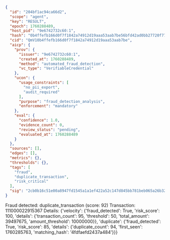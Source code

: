 ```json
{
  "id": "204bf1ac94ca66d2",
  "scope": "agent",
  "key": "RESULT",
  "epoch": 1760288489,
  "host_pid": "9e6742732c60:1",
  "hash": "0b4ffefb166d0f7f1842a74912d19aaa53aab7be56bfd42ad0bb27720f778e47",
  "cid": "QmV10b4ffefb166d0f7f1842a74912d19aaa53aab7be",
  "aicp": {
    "prov": {
      "issuer": "9e6742732c60:1",
      "created_at": 1760288489,
      "method": "automated_fraud_detection",
      "vc_type": "VerifiableCredential"
    },
    "ucon": {
      "usage_constraints": [
        "no_pii_export",
        "audit_required"
      ],
      "purpose": "fraud_detection_analysis",
      "enforcement": "mandatory"
    },
    "eval": {
      "confidence": 1.0,
      "evidence_count": 0,
      "review_status": "pending",
      "evaluated_at": 1760288489
    }
  },
  "sources": [],
  "edges": [],
  "metrics": {},
  "thresholds": {},
  "tags": [
    "fraud",
    "duplicate_transaction",
    "risk_critical"
  ],
  "sig": "2cb0b16c51e00a8947fd1545a1a1ef422a52c147d845bb781beb065a26b32353"
}
```

Fraud detected: duplicate_transaction (score: 92)
Transaction: 111000022915367
Details: {'velocity': {'fraud_detected': True, 'risk_score': 100, 'details': {'transaction_count': 95, 'threshold': 50, 'total_amount': 39497675, 'amount_threshold': 10000000}}, 'duplicate': {'fraud_detected': True, 'risk_score': 85, 'details': {'duplicate_count': 94, 'first_seen': 1760285763, 'matching_hash': '4fdfaefd2437a484'}}}